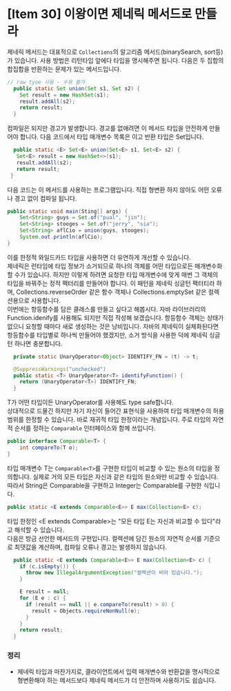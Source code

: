 # [Item 30] 이왕이면 제네릭 메서드로 만들라

제네릭 메서드는 대표적으로 `Collections`의 알고리즘 메서드(binarySearch, sort등)가 있습니다. 사용 방법은 리턴타입 앞에다 타입을 명시해주면 됩니다. 다음은 두 집합의 합집합을 반환하는 문제가 있는 메서드입니다.
``` java
// raw tyoe 사용 - 수용 불가
  public static Set union(Set s1, Set s2) {
    Set result = new HashSet(s1);
    result.addAll(s2);
    return result;
  }
```
 컴파일은 되지만 경고가 발생합니다. 경고를 없애려면 이 메서드 타입을 안전하게 만들어야 합니다. 다음 코드에서 타입 매개변수 목록은 <E>이고 반환 타입은 Set<E>입니다.
 ``` java
   public static <E> Set<E> union(Set<E> s1, Set<E> s2) {
    Set<E> result = new HashSet<>(s1);
    result.addAll(s2);
    return result;
  }
 ```
 다음 코드는 이 메서드를 사용하는 프로그램입니다. 직접 형변환 하지 않아도 어떤 오류나 경고 없이 컴파일 됩니다.
``` java
public static void main(Sting[] args) {
    Set<String> guys = Set.of("pual", "jin");
    Set<String> stooges = Set.of("jerry", "sia");
    Set<String> aflCio = union(guys, stooges);
    System.out.println(aflCio);
}
```
이를 한정적 와일드카드 타입을 사용하면 더 유연하게 개선할 수 있습니다.
</br>
제네릭은 런타임에 타입 정보가 소거되므로 하나의 객체를 어떤 타입으로든 매개변수화 할 수가 있습니다. 하지만 이렇게 하려면 요청한 타입 매개변수에 맞게 매번 그 객체의 타입을 바꿔주는 정적 팩터리를 만들어야 합니다. 이 패턴을 제네릭 싱글턴 팩터티라 하며, Collections.reverseOrder 같은 함수 객체나 Collections.emptySet 같은 컬렉션용으로 사용합니다.
</br>
이번에는 항등함수를 담은 클래스를 만들고 싶다고 해봅시다. 자바 라이브러리의 Function.idenify를 사용해도 되지만 직접 작성해 보겠습니다. 항등함수 객체는 상태가 없으니 요청할 때마다 새로 생성하는 것은 낭비입니다. 자바의 제네릭이 실체화된다면 항등함수를 타입별로 하나씩 만들어야 했겠지만, 소거 방식을 사용한 덕에 제네릭 싱글턴 하나면 충분합니다.

``` java
  private static UnaryOperator<Object> IDENTIFY_FN = (t) -> t;

  @SuppressWarnings("unchecked")
  public static <T> UnaryOperator<T> identifyFunction() {
    return (UnaryOperator<T>) IDENTIFY_FN; 
  }
```
T가 어떤 타입이든 UnaryOperator<T>를 사용해도 type safe합니다. </br>
상대적으로 드물긴 하지만 자기 자신이 들어간 표현식을 사용하여 타입 매개변수의 허용 범위를 한정할 수 있습니다. 바로 재귀적 타입 한정이라는 개념입니다. 주로 타입의 자연적 순서를 정하는 `Comparable` 인터페이스와 함께 쓰입니다.

``` java
public interface Comparable<T> {
    int compareTo(T o);
}
```
타입 매개변수 T는 `Comparable<T>`를 구현한 타입이 비교할 수 있는 원소의 타입을 정의합니다. 실제로 거의 모든 타입은 자신과 같은 타입의 원소와만 비교할 수 있습니다. 따라서 String은 Comparable<String>을 구현하고 Integer는 Comparable<Integer>를 구현한 식입니다.

``` java
public static <E extends Comparable<E>> E max(Collection<E> c);
```
타입 한정인 <E extends Comparable<E>>는 "모든 타입 E는 자신과 비교할 수 있다"라고 해석할 수 있습니다.
</br>
다음은 방금 선언한 메서드의 구현입니다. 컬렉션에 담긴 원소의 자연적 순서를 기준으로 최댓값을 계산하며, 컴파일 오류나 경고는 발생하지 않습니다.

``` java
  public static <E extends Comparable<E>> E max(Collection<E> c) {
    if (c.isEmpty()) {
      throw new IllegalArgumentException("컬렉션이 비어 있습니다.");
    }

    E result = null;
    for (E e : c) {
      if (result == null || e.compareTo(result) > 0) {
        result = Objects.requireNonNull(e);
      }
    }
    return result;
  }
```
### 정리
- 제네릭 타입과 마찬가지로, 클라이언트에서 입력 매개변수와 반환값을 명시적으로 형변환해야 하는 메서드보다 제네릭 메서드가 더 안전하며 사용하기도 쉽습니다.